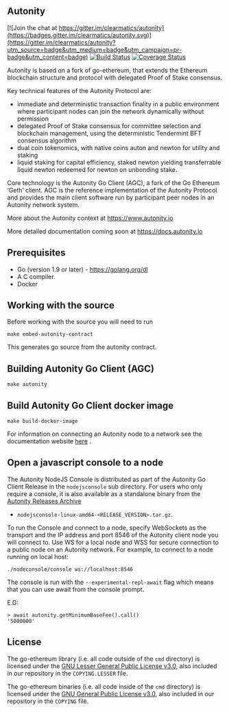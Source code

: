 ## Autonity

[![Join the chat at https://gitter.im/clearmatics/autonity](https://badges.gitter.im/clearmatics/autonity.svg)](https://gitter.im/clearmatics/autonity?utm_source=badge&utm_medium=badge&utm_campaign=pr-badge&utm_content=badge)
[![Build Status](https://travis-ci.org/clearmatics/autonity.svg?branch=master)](https://travis-ci.org/clearmatics/autonity)
[![Coverage Status](https://coveralls.io/repos/github/clearmatics/autonity/badge.svg?branch=tendermint)](https://coveralls.io/github/clearmatics/autonity?branch=tendermint)

Autonity is based on a fork of go-ethereum, that extends the Ethereum blockchain structure and protocol with delegated
Proof of Stake consensus.

Key technical features of the Autonity Protocol are:

- immediate and deterministic transaction finality in a public environment where participant nodes can join the network
  dynamically without permission
- delegated Proof of Stake consensus for committee selection and blockchain management, using the deterministic
  Tendermint BFT consensus algorithm
- dual coin tokenomics, with native coins auton and newton for utility and staking
- liquid staking for capital efficiency, staked newton yielding transferrable liquid newton redeemed for newton on
  unbonding stake.

Core technology is the Autonity Go Client (AGC), a fork of the Go Ethereum ‘Geth’ client. AGC is the reference
implementation of the Autonity Protocol and provides the main client software run by participant peer nodes in an
Autonity network system.

More about the Autonity context at <https://www.autonity.io>

More detailed documentation coming soon at <https://docs.autonity.io>

## Prerequisites

* Go (version 1.9 or later) - https://golang.org/dl
* A C compiler.
* Docker

## Working with the source

Before working with the source you will need to run

```
make embed-autonity-contract
```

This generates go source from the autonity contract.

## Building Autonity Go Client (AGC)

```
make autonity
```

## Build Autonity Go Client docker image

```
make build-docker-image
```

For information on connecting an Autonity node to a network see the documentation
website [here](https://musical-chainsaw-80f50d3e.pages.github.io/howto/run-aut/#connect-the-client-to-an-autonity-network)
.

## Open a javascript console to a node

The Autonity NodeJS Console is distributed as part of the Autonity Go Client Release in the `nodejsconsole` sub
directory. For users who only require a console, it is also available as a standalone binary from
the [Autonity Releases Archive](https://github.com/autonity/autonity/releases)
- `nodejsconsole-linux-amd64-<RELEASE_VERSION>.tar.gz`.

To run the Console and connect to a node, specify WebSockets as the transport and the IP address and port 8546 of the
Autonity client node you will connect to. Use WS for a local node and WSS for secure connection to a public node on an
Autonity network. For example, to connect to a node running on local host:

```
./nodeconsole/console ws://localhost:8546
```

The console is run with the `--experimental-repl-await` flag which means that you can use await from the console prompt.

E.G:

```
> await autonity.getMinimumBaseFee().call()
'5000000'
```

## License

The go-ethereum library (i.e. all code outside of the `cmd` directory) is licensed under the
[GNU Lesser General Public License v3.0](https://www.gnu.org/licenses/lgpl-3.0.en.html), also included in our repository
in the `COPYING.LESSER` file.

The go-ethereum binaries (i.e. all code inside of the `cmd` directory) is licensed under the
[GNU General Public License v3.0](https://www.gnu.org/licenses/gpl-3.0.en.html), also included in our repository in
the `COPYING` file.
